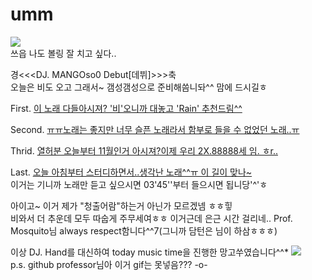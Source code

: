 # umm
![](https://lh3.googleusercontent.com/proxy/l9AvHHT83Qb7zsynaEcqEbBQCt_pkP_Yz_cOH6BP2nq5c4Y6qP9-iOhPGu77jN_D5vS1I0ahVHeCZE8M2LbfZl2JRl9hSoVOKnIYbv19mAtpbDNsNS3mQFWEM4mA1EaaXY9XEe73gx6acOUCGx98IOyZn7DHFPeMCubYd-Dctu-dyGg_HIo)  
쓰읍 나도 볼링 잘 치고 싶다..  

경<<<DJ. MANGOso0 Debut[데뷔]>>>축  
오늘은 비도 오고 그래서~ 갬성갬성으로 준비해씀니돠^^ 맘에 드시길ㅎ  

First. 
[이 노래 다들아시져? '비'오니까 대놓고 'Rain' 추천드림^^](https://youtu.be/m6mW7-VStJ4)  

Second. 
[ㅠㅠ노래는 좋지만 너무 슬픈 노래라서 함부로 들을 수 없었던 노래..ㅠ](https://youtu.be/IDaatLjz45U)  

Thrid.
[열허분 오늘부터 11월인거 아시져?이제 우리 2X.88888세 임. ㅎr..](https://youtu.be/eooZvdQKiMM)  

Last.
[오늘 아침부터 스터디하면서..생각난 노래^^ㅠ 이 길이 맞나~](https://youtu.be/YS10Cdaz2Kk)  
이거는 기니까 노래만 듣고 싶으시면 03'45''부터 들으시면 됩니당'^'ㅎ


아이고~ 이거 제가 "청출어람"하는거 아닌가 모르겠넴 ㅎㅎ힣  
비와서 더 추운데 모두 따숩게 주무세여ㅎㅎ 이거근데 은근 시간 걸리네.. Prof. Mosquito님 always respect함니다^^7(그니까 담턴은 님이 하삼ㅎㅎㅎ)  

이상 DJ. Hand를 대신하여 today music time을 진행한 망고쑤였습니다^^* 
![](https://opgg-com-image.akamaized.net/attach/images/20200419023816.8522.jpg)  
p.s. github professor님아 이거 gif는 못넣음??? -o-
